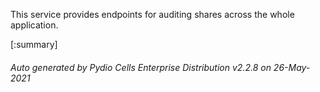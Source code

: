 






This service provides endpoints for auditing shares across the whole application.

[:summary]

###### Auto generated by Pydio Cells Enterprise Distribution v2.2.8 on 26-May-2021
